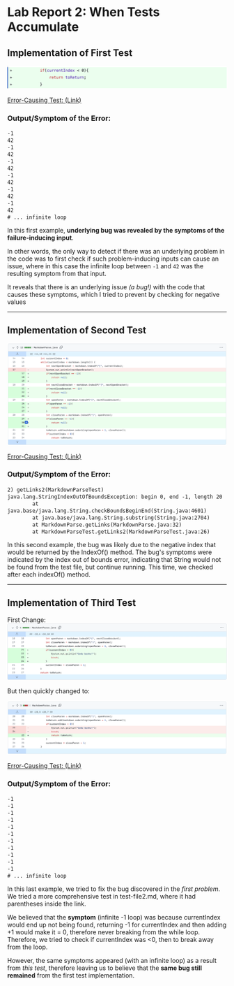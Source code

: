 # Lab Report 2: When Tests Accumulate

## **Implementation of First Test**
![change 1](labreport2pics/change1.png)

[Error-Causing Test: (Link)](https://github.com/stanley-pan/markdown-parse/commit/ba15ad6241309afa02d51c3a448cc58846177004#diff-d902b3a6dba925548b7ea18ffb80dd0c28f1bc45f1d738a5da414273711a4409)

### **Output/Symptom of the Error:**
```
-1
42
-1
42
-1
42
-1
42
-1
42
-1
42
# ... infinite loop
```

In this first example, **underlying bug was revealed by the symptoms of the failure-inducing input**. 

In other words, the only way to detect if there was an underlying problem in the code was to first check if such problem-inducing inputs can cause an issue, where in this case the infinite loop between `-1` and `42` was the resulting symptom from that input. 

It reveals that there is an underlying issue *(a bug!)* with the code that causes these symptoms, which I tried to prevent by checking for negative values
***
## **Implementation of Second Test**

![change 2](labreport2pics/change2.png)

[Error-Causing Test: (Link)](https://github.com/stanley-pan/markdown-parse/commit/8fc6a30b39fa25b73da974c508389191bb4e3d75#diff-72d0164ca2d60c8d0fdc3b1a93d3e1a746eb8532639f111eda62faf046aa6f92)

### **Output/Symptom of the Error:**

```
2) getLinks2(MarkdownParseTest)
java.lang.StringIndexOutOfBoundsException: begin 0, end -1, length 20
        at java.base/java.lang.String.checkBoundsBeginEnd(String.java:4601)
        at java.base/java.lang.String.substring(String.java:2704)
        at MarkdownParse.getLinks(MarkdownParse.java:32)
        at MarkdownParseTest.getLinks2(MarkdownParseTest.java:26)
```

In this second example, the bug was likely due to the negative index that would be returned by the IndexOf() method. The bug's symptoms were indicated by the index out of bounds error, indicating that String would not be found from the test file, but continue running. This time, we checked after each indexOf() method.

***

## **Implementation of Third Test**
First Change:
![change 3](labreport2pics/change3.png)

But then quickly changed to: 

![change 4](labreport2pics/change4.png)

[Error-Causing Test: (Link)](https://github.com/stanley-pan/markdown-parse/commit/ba15ad6241309afa02d51c3a448cc58846177004#diff-c1ee2d48f5f64b4463a98907818b5846f49cc9dd67f88882a8b551106ec320fb)

### **Output/Symptom of the Error:**

```
-1
-1
-1
-1
-1
-1
-1
-1
-1
-1
-1
# ... infinite loop
```

In this last example, we tried to fix the bug discovered in the *first problem*. We tried a more comprehensive test in test-file2.md, where it had parentheses inside the link. 

We believed that the **symptom** (infinite -1 loop) was because currentIndex would end up not being found, returning -1 for currentIndex and then adding +1 would make it = 0, therefore never breaking from the while loop. Therefore, we tried to check if currentIndex was <0, then to break away from the loop. 

However, the same symptoms appeared (with an infinite loop) as a result from *this test*, therefore leaving us to believe that the **same bug still remained** from the first test implementation.